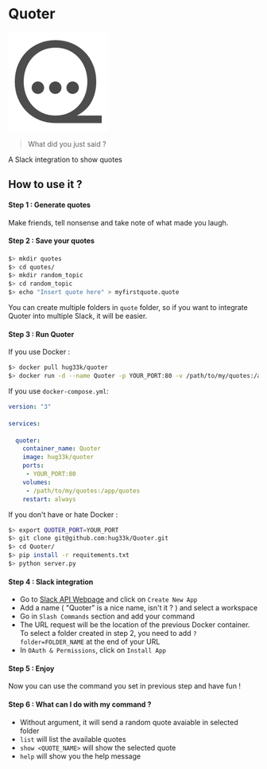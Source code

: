 # Quoter

![](misc/logo.png)

> What did you just said ?

A Slack integration to show quotes

## How to use it ?

#### Step 1 : Generate quotes

Make friends, tell nonsense and take note of what made you laugh.

#### Step 2 : Save your quotes

````sh
$> mkdir quotes
$> cd quotes/
$> mkdir random_topic
$> cd random_topic
$> echo "Insert quote here" > myfirstquote.quote
````

You can create multiple folders in `quote` folder, so if you want to integrate Quoter into multiple Slack, it will be easier.

#### Step 3 : Run Quoter

If you use Docker :

````sh
$> docker pull hug33k/quoter
$> docker run -d --name Quoter -p YOUR_PORT:80 -v /path/to/my/quotes:/app/quotes hug33k/quoter
````

If you use `docker-compose.yml`:

````yaml
version: "3"

services:

  quoter:
    container_name: Quoter
    image: hug33k/quoter
    ports:
     - YOUR_PORT:80
    volumes:
     - /path/to/my/quotes:/app/quotes
    restart: always	
````

If you don't have or hate Docker : 

````sh
$> export QUOTER_PORT=YOUR_PORT
$> git clone git@github.com:hug33k/Quoter.git
$> cd Quoter/
$> pip install -r requitements.txt
$> python server.py
````

#### Step 4 : Slack integration

- Go to [Slack API Webpage](https://api.slack.com/apps) and click on `Create New App`
- Add a name ( "Quoter" is a nice name, isn't it ? ) and select a workspace
- Go in `Slash Commands` section and add your command
- The URL request will be the location of the previous Docker container. To select a folder created in step 2, you need to add `?folder=FOLDER_NAME` at the end of your URL
- In `OAuth & Permissions`, click on `Install App`

#### Step 5 : Enjoy

Now you can use the command you set in previous step and have fun !

#### Step 6 : What can I do with my command ?

- Without argument, it will send a random quote avaiable in selected folder
- `list` will list the available quotes
- `show <QUOTE_NAME>` will show the selected quote
- `help` will show you the help message
